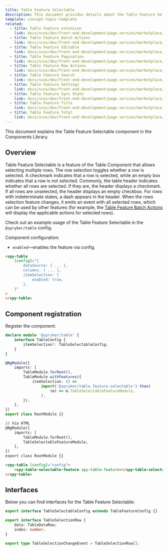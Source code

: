 ```yaml
---
title: Table Feature Selectable
description: This document provides details about the Table Feature Selectable component in the Components Library.
template: concept-topic-template
related:
  - title: Table Feature extension
    link: docs/scos/dev/front-end-development/page.version/marketplace/table-design/table-features/index.html
  - title: Table Feature Batch Actions
    link: docs/scos/dev/front-end-development/page.version/marketplace/table-design/table-features/table-feature-batch-actions.html
  - title: Table Feature Editable
    link: docs/scos/dev/front-end-development/page.version/marketplace/table-design/table-features/table-feature-editable.html
  - title: Table Feature Pagination
    link: docs/scos/dev/front-end-development/page.version/marketplace/table-design/table-features/table-feature-pagination.html
  - title: Table Feature Row Actions
    link: docs/scos/dev/front-end-development/page.version/marketplace/table-design/table-features/table-feature-row-actions.html
  - title: Table Feature Search
    link: docs/scos/dev/front-end-development/page.version/marketplace/table-design/table-features/table-feature-search.html
  - title: Table Feature Settings
    link: docs/scos/dev/front-end-development/page.version/marketplace/table-design/table-features/table-feature-settings.html
  - title: Table Feature Sync State
    link: docs/scos/dev/front-end-development/page.version/marketplace/table-design/table-features/table-feature-sync-state.html
  - title: Table Feature Title
    link: docs/scos/dev/front-end-development/page.version/marketplace/table-design/table-features/table-feature-title.html
  - title: Table Feature Total
    link: docs/scos/dev/front-end-development/page.version/marketplace/table-design/table-features/table-feature-total.html
---
```


This document explains the Table Feature Selectable component in the Components Library.

## Overview

Table Feature Selectable is a feature of the Table Component that allows selecting multiple rows.
The row selection toggles whether a row is selected. A checkmark indicates that a row is selected, while an empty box indicates that a row is not selected.
Commonly, the table header indicates whether all rows are selected. If they are, the header displays a checkmark. If all rows are unselected, the header displays an empty checkbox. For rows with indeterminate states, a dash appears in the header.
When the rows selection feature changes, it emits an event with all selected rows, which can be used by other features (for example, the [Table Feature Batch Actions](/docs/scos/dev/front-end-development/{{page.version}}/marketplace/table-design/table-features/table-feature-batch-actions.html) will display the applicable actions for selected rows).

Check out an example usage of the Table Feature Selectable in the `@spryker/table` config.

Component configuration:

- `enabled`—enables the feature via config.

```html
<spy-table
    [config]="{
        dataSource: { ... },
        columns: [ ... ],
        itemSelection: {
            enabled: true,
        },                                                                                           
    }"
>
</spy-table>
```

## Component registration

Register the component:

```ts
declare module '@spryker/table' {
    interface TableConfig {
        itemSelection?: TableSelectableConfig;
    }
}

@NgModule({
    imports: [
        TableModule.forRoot(),
        TableModule.withFeatures({
            itemSelection: () =>
                import('@spryker/table.feature.selectable').then(
                    (m) => m.TableSelectableFeatureModule,
                ),
        }),
    ],
})
export class RootModule {}
```

```html
// Via HTML
@NgModule({
    imports: [
        TableModule.forRoot(),
        TableSelectableFeatureModule,
    ],
})
export class RootModule {}

<spy-table [config]="config">
    <spy-table-selectable-feature spy-table-feature></spy-table-selectable-feature>
</spy-table>
```

## Interfaces

Below you can find interfaces for the Table Feature Selectable:

```ts
export interface TableSelectableConfig extends TableFeatureConfig {}

export interface TableSelectionRow {
    data: TableDataRow;
    index: number;
}

export type TableSelectionChangeEvent = TableSelectionRow[];
```
